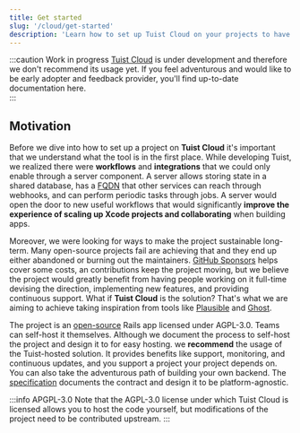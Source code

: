```yaml
---
title: Get started
slug: '/cloud/get-started'
description: 'Learn how to set up Tuist Cloud on your projects to have access to new workflows and integrations.'
---
```


:::caution Work in progress
[Tuist Cloud](https://github.com/tuist/cloud) is under development and therefore we don't recommend its usage yet.
If you feel adventurous and would like to be early adopter and feedback provider, 
you'll find up-to-date documentation here.  
:::

## Motivation

Before we dive into how to set up a project on **Tuist Cloud** it's important that we understand what the tool is in the first place.
While developing Tuist,
we realized there were **workflows** and **integrations** that we could only enable through a server component.
A server allows storing state in a shared database,
has a [FQDN](https://en.wikipedia.org/wiki/Fully_qualified_domain_name) that other services can reach through webhooks,
and can perform periodic tasks through jobs.
A server would open the door to new useful workflows that would significantly **improve the experience of scaling up Xcode projects and collaborating** when building apps.

Moreover,
we were looking for ways to make the project sustainable long-term.
Many open-source projects fail are achieving that and they end up either abandoned or burning out the maintainers.
[GitHub Sponsors](https://github.com/sponsors/tuist) helps cover some costs, an contributions keep the project moving,
but we believe the project would greatly benefit from having people working on it full-time devising the direction,
implementing new features,
and providing continuous support.
What if **Tuist Cloud** is the solution?
That's what we are aiming to achieve taking inspiration from tools like [Plausible](https://plausible.io/) and [Ghost](https://ghost.org/).

The project is an [open-source](https://github.com/tuist/cloud) Rails app licensed under AGPL-3.0.
Teams can self-host it themselves.
Although we document the process to self-host the project and design it to for easy hosting.
we **recommend** the usage of the Tuist-hosted solution.
It provides benefits like support, monitoring, and continuous updates,
and you support a project your project depends on.
You can also take the adventurous path of building your own backend.
The [specification](/cloud/specification) documents the contract and design it to be platform-agnostic.

:::info APGPL-3.0
Note that the AGPL-3.0 license under which Tuist Cloud is licensed allows you to host the code yourself, but modifications of the project need to be contributed upstream.
:::